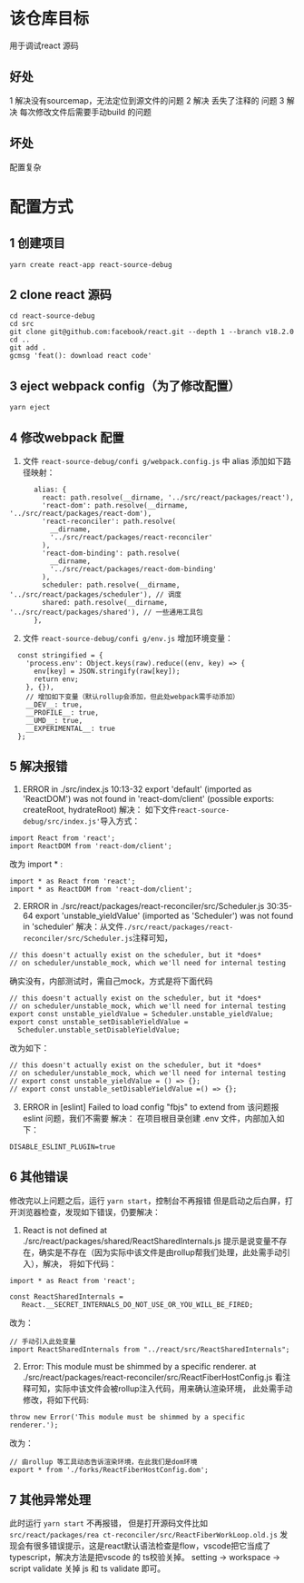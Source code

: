 # 该仓库目标
用于调试react 源码
## 好处
1 解决没有sourcemap，无法定位到源文件的问题
2 解决 丢失了注释的 问题
3 解决 每次修改文件后需要手动build 的问题
## 坏处
配置复杂
# 配置方式
## 1 创建项目
```
yarn create react-app react-source-debug
```
## 2 clone react 源码
```
cd react-source-debug
cd src
git clone git@github.com:facebook/react.git --depth 1 --branch v18.2.0
cd ..
git add .
gcmsg 'feat(): download react code'
```
## 3 eject webpack config（为了修改配置）
```
yarn eject
```
## 4 修改webpack 配置
1. 文件 `react-source-debug/confi
g/webpack.config.js`
中 alias 添加如下路径映射：
```
      alias: {
        react: path.resolve(__dirname, '../src/react/packages/react'),
        'react-dom': path.resolve(__dirname, '../src/react/packages/react-dom'),
        'react-reconciler': path.resolve(
          __dirname,
          '../src/react/packages/react-reconciler'
        ),
        'react-dom-binding': path.resolve(
          __dirname,
          '../src/react/packages/react-dom-binding'
        ),
        scheduler: path.resolve(__dirname, '../src/react/packages/scheduler'), // 调度
        shared: path.resolve(__dirname, '../src/react/packages/shared'), // 一些通用工具包
      },
```
2. 文件 `react-source-debug/confi
g/env.js`
增加环境变量：
```
  const stringified = {
    'process.env': Object.keys(raw).reduce((env, key) => {
      env[key] = JSON.stringify(raw[key]);
      return env;
    }, {}),
    // 增加如下变量（默认rollup会添加，但此处webpack需手动添加）
    __DEV__: true,
    __PROFILE__: true,
    __UMD__: true,
    __EXPERIMENTAL__: true
  };
```

## 5 解决报错
1. ERROR in ./src/index.js 10:13-32
export 'default' (imported as 'ReactDOM') was not found in 'react-dom/client' (possible exports: createRoot, hydrateRoot)
解决： 如下文件`react-source-debug/src/index.js'`导入方式：
```
import React from 'react';
import ReactDOM from 'react-dom/client';
```
改为 import * :
```
import * as React from 'react';
import * as ReactDOM from 'react-dom/client';
```
2. ERROR in ./src/react/packages/react-reconciler/src/Scheduler.js 30:35-64
export 'unstable_yieldValue' (imported as 'Scheduler') was not found in 'scheduler'
解决：从文件`./src/react/packages/react-reconciler/src/Scheduler.js`注释可知，
```
// this doesn't actually exist on the scheduler, but it *does*
// on scheduler/unstable_mock, which we'll need for internal testing

```
确实没有，内部测试时，需自己mock，方式是将下面代码
```
// this doesn't actually exist on the scheduler, but it *does*
// on scheduler/unstable_mock, which we'll need for internal testing
export const unstable_yieldValue = Scheduler.unstable_yieldValue;
export const unstable_setDisableYieldValue =
  Scheduler.unstable_setDisableYieldValue;
```
改为如下：
```
// this doesn't actually exist on the scheduler, but it *does*
// on scheduler/unstable_mock, which we'll need for internal testing
// export const unstable_yieldValue = () => {};
// export const unstable_setDisableYieldValue =() => {};
```
3. ERROR in [eslint] Failed to load config "fbjs" to extend from
该问题报eslint 问题，我们不需要
解决：
在项目根目录创建 .env 文件，内部加入如下：
```
DISABLE_ESLINT_PLUGIN=true
```
## 6 其他错误
修改完以上问题之后，运行 `yarn start`，控制台不再报错
但是启动之后白屏，打开浏览器检查，发现如下错误，仍要解决：
1. React is not defined
    at ./src/react/packages/shared/ReactSharedInternals.js
提示是说变量不存在，确实是不存在（因为实际中该文件是由rollup帮我们处理，此处需手动引入），解决，
将如下代码：
```
import * as React from 'react';

const ReactSharedInternals =
   React.__SECRET_INTERNALS_DO_NOT_USE_OR_YOU_WILL_BE_FIRED;
```
改为：
```
// 手动引入此处变量
import ReactSharedInternals from "../react/src/ReactSharedInternals";
```
2. Error: This module must be shimmed by a specific renderer.
    at ./src/react/packages/react-reconciler/src/ReactFiberHostConfig.js
看注释可知，实际中该文件会被rollup注入代码，用来确认渲染环境，
此处需手动修改，将如下代码:
```
throw new Error('This module must be shimmed by a specific renderer.');
```
改为：
```
// 由rollup 等工具动态告诉渲染环境，在此我们是dom环境
export * from './forks/ReactFiberHostConfig.dom';
```
## 7 其他异常处理
此时运行 `yarn start` 不再报错，
但是打开源码文件比如`src/react/packages/rea
ct-reconciler/src/ReactFiberWorkLoop.old.js`
发现会有很多错误提示，这是react默认语法检查是flow，vscode把它当成了typescript，解决方法是把vscode 的
ts校验关掉。
setting -> workspace -> script validate
关掉 js 和 ts validate 即可。

